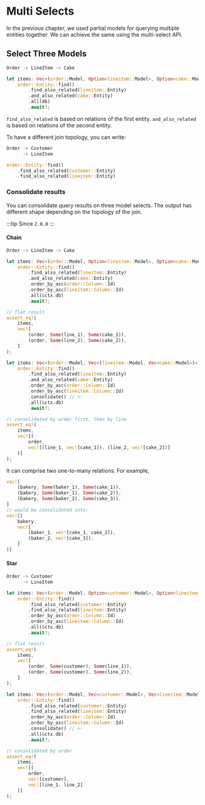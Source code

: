 # Multi Selects

In the previous chapter, we used partial models for querying multiple entities together. We can achieve the same using the multi-select API.

## Select Three Models

```rust
Order -> LineItem -> Cake
```

```rust
let items: Vec<(order::Model, Option<lineitem::Model>, Option<cake::Model>)> =
    order::Entity::find()
        .find_also_related(lineitem::Entity)
        .and_also_related(cake::Entity)
        .all(db)
        .await?;
```

`find_also_related` is based on relations of the first entity.
`and_also_related` is based on relations of the second entity.

To have a different join topology, you can write:

```rust
Order -> Customer
      -> LineItem
```

```rust
order::Entity::find()
    .find_also_related(customer::Entity)
    .find_also_related(lineitem::Entity)
```

### Consolidate results

You can consolidate query results on three model selects. The output has different shape depending on the topology of the join.

:::tip Since `2.0.0`
:::

#### Chain

```rust
Order -> LineItem -> Cake
```

```rust
let items: Vec<(order::Model, Option<lineitem::Model>, Option<cake::Model>)> =
    order::Entity::find()
        .find_also_related(lineitem::Entity)
        .and_also_related(cake::Entity)
        .order_by_asc(order::Column::Id)
        .order_by_asc(lineitem::Column::Id)
        .all(&ctx.db)
        .await?;

// flat result
assert_eq!(
    items,
    vec![
        (order, Some(line_1), Some(cake_1)),
        (order, Some(line_2), Some(cake_2)),
    ]
);

let items: Vec<(order::Model, Vec<(lineitem::Model, Vec<cake::Model>)>)> =
    order::Entity::find()
        .find_also_related(lineitem::Entity)
        .and_also_related(cake::Entity)
        .order_by_asc(order::Column::Id)
        .order_by_asc(lineitem::Column::Id)
        .consolidate() // <-
        .all(&ctx.db)
        .await?;

// consolidated by order first, then by line
assert_eq!(
    items,
    vec![(
        order,
        vec![(line_1, vec![cake_1]), (line_2, vec![cake_2])]
    )]
);
```

It can comprise two one-to-many relations. For example,

```rust
vec![
    (bakery, Some(baker_1), Some(cake_1)),
    (bakery, Some(baker_1), Some(cake_2)),
    (bakery, Some(baker_2), Some(cake_3)),
]
// would be consolidated into:
vec![(
    bakery,
    vec![
        (baker_1, vec![cake_1, cake_2]),
        (baker_2, vec![cake_3]),
    ]
)]
```

#### Star

```rust
Order -> Customer
      -> LineItem
```

```rust
let items: Vec<(order::Model, Option<customer::Model>, Option<lineitem::Model>)> =
    order::Entity::find()
        .find_also_related(customer::Entity)
        .find_also_related(lineitem::Entity)
        .order_by_asc(order::Column::Id)
        .order_by_asc(lineitem::Column::Id)
        .all(&ctx.db)
        .await?;

// flat result
assert_eq!(
    items,
    vec![
        (order, Some(customer), Some(line_1)),
        (order, Some(customer), Some(line_2)),
    ]
);

let items: Vec<(order::Model, Vec<customer::Model>, Vec<lineitem::Model>)> =
    order::Entity::find()
        .find_also_related(customer::Entity)
        .find_also_related(lineitem::Entity)
        .order_by_asc(order::Column::Id)
        .order_by_asc(lineitem::Column::Id)
        .consolidate() // <-
        .all(&ctx.db)
        .await?;

// consolidated by order
assert_eq!(
    items,
    vec![(
        order,
        vec![customer],
        vec![line_1, line_2]
    )]
);
```
